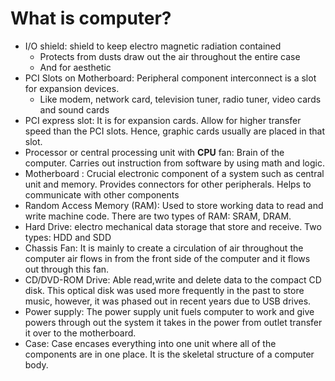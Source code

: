# What is computer?

- I/O shield: shield to keep electro magnetic radiation contained
    - Protects from dusts draw out the air throughout the entire case
    - And for aesthetic  
- PCI Slots on Motherboard: Peripheral component interconnect is a slot for expansion devices.
    - Like modem, network card, television tuner, radio tuner, video cards and sound cards
- PCI express slot: It is for expansion cards. Allow for higher transfer speed than the PCI slots. Hence, graphic cards usually are placed in that slot. 
- Processor or central processing unit with **CPU** fan: Brain of the computer. Carries out instruction from software by using math and logic. 
- Motherboard : Crucial electronic component of a system such as central unit and memory. Provides connectors for other peripherals. Helps to communicate with other components
- Random Access Memory (RAM): Used to store working data to read and write machine code. There are two types of RAM: SRAM, DRAM.
- Hard Drive: electro mechanical data storage that store and receive. Two types: HDD and SDD
- Chassis Fan: It is mainly to create a circulation of air throughout the computer air flows in from the front side of the computer and it flows out through this fan.
- CD/DVD-ROM Drive: Able read,write and delete data to the compact CD disk. This optical disk was used more frequently in the past to store music, however, it was phased out in recent years due to USB drives.
- Power supply: The power supply unit fuels computer to work and give powers through out the system it takes in the power from outlet transfer it over to the motherboard.
- Case: Case encases everything into one unit where all of the components are in one place. It is the skeletal structure of a computer body.